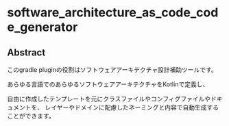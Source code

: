 # software_architecture_as_code_code_generator

## Abstract
このgradle pluginの役割はソフトウェアアーキテクチャ設計補助ツールです。


あらゆる言語でのあらゆるソフトウェアアーキテクチャをKotlinで定義し、

自由に作成したテンプレートを元にクラスファイルやコンフィグファイルやドキュメントを、
レイヤーやドメインに配慮したネーミングと内容で自動生成することができます。
